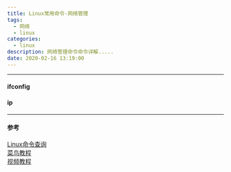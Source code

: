 ```yaml
---
title: Linux常用命令-网络管理
tags:   
  - 网络
  - linux  
categories:
  - linux    
description: 网络管理命令命令详解.....    
date: 2020-02-16 13:19:00
---
```


--------------------------------------------------------------------

#### ifconfig

#### ip


--------------------------------------------------------------------    
    
#### 参考

[Linux命令查询](https://jaywcjlove.gitee.io/linux-command)    
[菜鸟教程](https://www.runoob.com/linux)    
[视频教程](https://www.bilibili.com/video/av21303002)    

